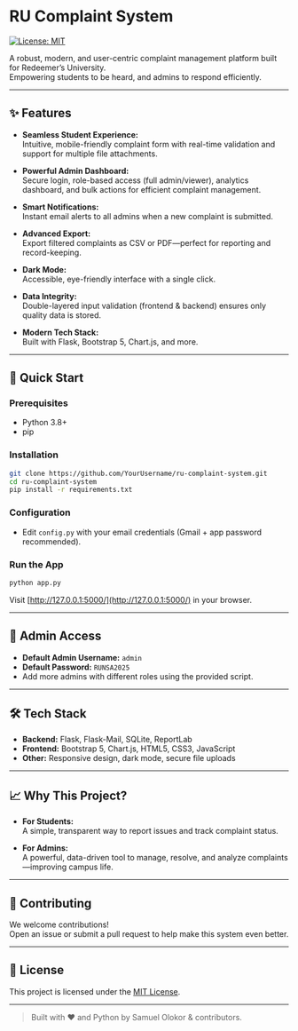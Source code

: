 # RU Complaint System

[![License: MIT](https://img.shields.io/badge/License-MIT-green.svg)](LICENSE)

A robust, modern, and user-centric complaint management platform built for Redeemer’s University.  
Empowering students to be heard, and admins to respond efficiently.

---

## ✨ Features

- **Seamless Student Experience:**  
  Intuitive, mobile-friendly complaint form with real-time validation and support for multiple file attachments.

- **Powerful Admin Dashboard:**  
  Secure login, role-based access (full admin/viewer), analytics dashboard, and bulk actions for efficient complaint management.

- **Smart Notifications:**  
  Instant email alerts to all admins when a new complaint is submitted.

- **Advanced Export:**  
  Export filtered complaints as CSV or PDF—perfect for reporting and record-keeping.

- **Dark Mode:**  
  Accessible, eye-friendly interface with a single click.

- **Data Integrity:**  
  Double-layered input validation (frontend & backend) ensures only quality data is stored.

- **Modern Tech Stack:**  
  Built with Flask, Bootstrap 5, Chart.js, and more.

---

## 🚦 Quick Start

### Prerequisites

- Python 3.8+
- pip

### Installation

```sh
git clone https://github.com/YourUsername/ru-complaint-system.git
cd ru-complaint-system
pip install -r requirements.txt
```

### Configuration

- Edit `config.py` with your email credentials (Gmail + app password recommended).

### Run the App

```sh
python app.py
```
Visit [http://127.0.0.1:5000/](http://127.0.0.1:5000/) in your browser.

---

## 🔐 Admin Access

- **Default Admin Username:** `admin`
- **Default Password:** `RUNSA2025`
- Add more admins with different roles using the provided script.

---

## 🛠️ Tech Stack

- **Backend:** Flask, Flask-Mail, SQLite, ReportLab
- **Frontend:** Bootstrap 5, Chart.js, HTML5, CSS3, JavaScript
- **Other:** Responsive design, dark mode, secure file uploads

---

## 📈 Why This Project?

- **For Students:**  
  A simple, transparent way to report issues and track complaint status.

- **For Admins:**  
  A powerful, data-driven tool to manage, resolve, and analyze complaints—improving campus life.

---

## 🤝 Contributing

We welcome contributions!  
Open an issue or submit a pull request to help make this system even better.

---

## 📄 License

This project is licensed under the [MIT License](LICENSE).

---

> Built with ❤️ and Python by Samuel Olokor & contributors. 